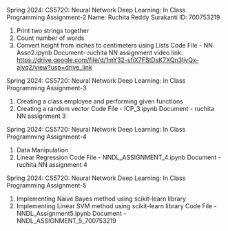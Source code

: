 Spring 2024: CS5720: Neural Network Deep Learning: In Class Programming Assignment-2
Name: Ruchita Reddy Surakanti ID: 700753219
1. Print two strings together
2. Count number of words
3. Convert height from inches to centimeters using Lists
Code File - NN Assn2.ipynb
Document- ruchita NN assignment 
video link: https://drive.google.com/file/d/1mY32-sfiX7FStDsK7XQn3liyQx-ajyq2/view?usp=drive_link 

Spring 2024: CS5720: Neural Network Deep Learning: In Class Programming Assignment-3
1. Creating a class employee and performing given functions
2. Creating a random vector
Code File - ICP_3.ipynb
Document - ruchita NN assignment 3

Spring 2024: CS5720: Neural Network Deep Learning: In Class Programming Assignment-4
1. Data Manipulation
2. Linear Regression
Code File - NNDL_ASSIGNMENT_4.ipynb
Document - ruchita NN assignment 4

Spring 2024: CS5720: Neural Network Deep Learning: In Class Programming Assignment-5
1. Implementing Naive Bayes method using scikit-learn library
2. Implementing Linear SVM method using scikit-learn library
Code File - NNDL_Assignment5.ipynb
Document - NNDL_ASSIGNMENT_5_700753219
